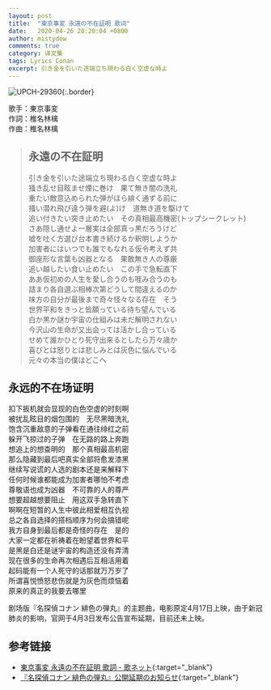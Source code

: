 ```yaml
---
layout: post
title:  "東京事変 永遠の不在証明 歌词"
date:   2020-04-26 20:20:04 +0800
author: mistydew
comments: true
category: 译文集
tags: Lyrics Conan
excerpt: 引き金を引いた途端立ち現わる白く空虚な時よ
---
```

![UPCH-29360](https://is4-ssl.mzstatic.com/image/thumb/Music114/v4/8f/81/98/8f8198c6-6082-4671-46b8-c44befbdc857/source/600x600bb.jpg){:.border}

歌手：東京事変<br>
作詞：椎名林檎<br>
作曲：椎名林檎

<blockquote class="original">
  <h2>永遠の不在証明</h2>
  <p>
    引き金を引いた途端立ち現わる白く空虚な時よ<br>
    掻き乱せ目眩ませ煙に巻け　果て無き闇の洗礼<br>
    重たい敵意込められた弾がほら緋く通ずる前に<br>
    掻い潜れ飛び違う弾を避(よ)け　道無き道を駆けて<br>
    追い付きたい突き止めたい　その真相最高機密(トップシークレット)<br>
    さあ隠し通せよ一層実は全部真っ黒だろうけど<br>
    嘘を吐く方選び台本書き続けるか釈明しようか<br>
    加害者にはいつでも誰でもなれる仮令考えず共<br>
    御座形な言葉も凶器となる　果敢無き人の尊厳<br>
    追い越したい食い止めたい　この手で急転直下<br>
    ああ仮初めの人生を愛し合うのも啀み合うのも<br>
    詰まり各自選ぶ相棒次第どうして間違えるのか<br>
    味方の自分が最後まで奇々怪々なる存在　そう<br>
    世界平和をきっと皆願っている待ち望んでいる<br>
    白か黒か謎か宇宙の仕組みは未だ解明されない<br>
    今沢山の生命が又出会っては活かし合っている<br>
    せめて誰かひとり死守出来るとしたら万々歳か<br>
    喜びとは怒りとは悲しみとは灰色に悩んでいる<br>
    元々の本当の僕はどこへ
  </p>
</blockquote>

<div class="translation">
  <h2>永远的不在场证明</h2>
  <p>
    扣下扳机就会显现的白色空虚的时刻啊<br>
    被扰乱眩目的烟包围的　无尽黑暗洗礼<br>
    饱含沉重敌意的子弹看在通往绯红之前<br>
    躲开飞掠过的子弹　在无路的路上奔跑<br>
    想追上的想查明的　那个真相最高机密<br>
    那么隐藏到最后吧真实全部将愈发漆黑<br>
    继续写说谎的人选的剧本还是来解释下<br>
    任何时候谁都能成为加害者哪怕不考虑<br>
    尊敬语也成为凶器　不可靠的人的尊严<br>
    想要超越想要阻止　用这双手急转直下<br>
    啊啊在短暂的人生中彼此相爱相互仇视<br>
    总之各自选择的搭档顺序为何会搞错呢<br>
    我方自身到最后都是奇怪的存在　是的<br>
    大家一定都在祈祷着在盼望着世界和平<br>
    是黑是白还是谜宇宙的构造还没有弄清<br>
    现在很多的生命再次相遇后互相活用着<br>
    起码能有一个人死守的话那就万万岁了<br>
    所谓喜悦愤怒悲伤就是为灰色而烦恼着<br>
    原来的真正的我要去哪里
  </p>
</div>

剧场版『名探偵コナン 緋色の弾丸』的主题曲，电影原定4月17日上映，由于新冠肺炎的影响，官网于4月3日发布公告宣布延期，目前还未上映。

## 参考链接

* [東京事変 永遠の不在証明 歌詞 - 歌ネット](https://www.uta-net.com/song/284079/){:target="_blank"}
* [『名探偵コナン 緋色の弾丸』公開延期のお知らせ](https://www.conan-movie.jp/news24/1585724120.html){:target="_blank"}
